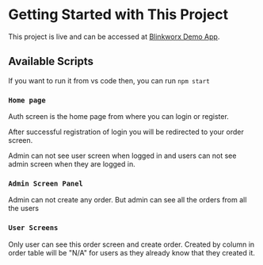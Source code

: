 # Getting Started with This Project

This project is live and can be accessed at [Blinkworx Demo App](https://blinkworx.netlify.app/Account/Auth).

## Available Scripts

If you want to run it from vs code then, you can run  `npm start`


### `Home page `

Auth screen is the home page from where you can login or register. 

After successful registration of login you will be redirected to your order screen.

Admin can not see user screen when logged in and users can not see admin screen when they are logged in.

### `Admin Screen Panel`

Admin can not create any order. But admin can see all the orders from all the users

### `User Screens`

Only user can see this order screen and create order. Created by column in order table will be "N/A" for users as they already know that they created it.





